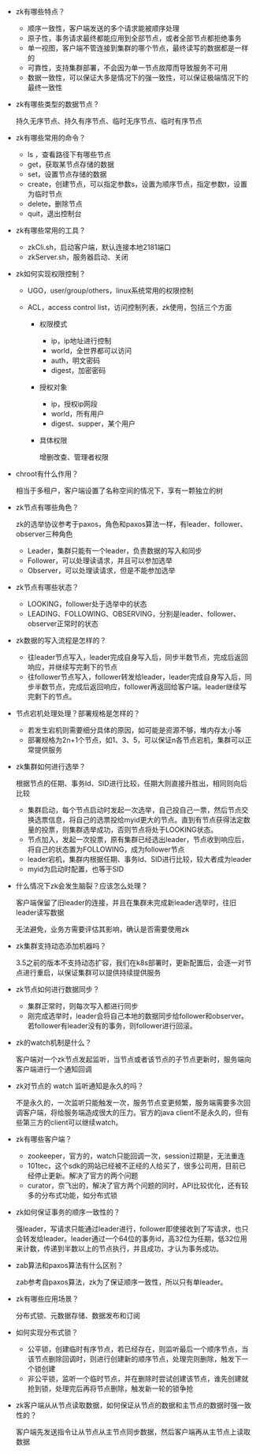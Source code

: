 - zk有哪些特点？

  - 顺序一致性，客户端发送的多个请求能被顺序处理
  - 原子性，事务请求最终都能应用到全部节点，或者全部节点都拒绝事务
  - 单一视图，客户端不管连接到集群的哪个节点，最终读写的数据都是一样的
  - 可靠性，支持集群部署，不会因为单一节点故障而导致服务不可用
  - 数据一致性，可以保证大多是情况下的强一致性，可以保证极端情况下的最终一致性

  

- zk有哪些类型的数据节点？

  持久无序节点、持久有序节点、临时无序节点、临时有序节点



- zk有哪些常用的命令？

  - ls ，查看路径下有哪些节点
  - get，获取某节点存储的数据
  - set，设置节点存储的数据
  - create，创建节点，可以指定参数s，设置为顺序节点，指定参数t，设置为临时节点
  - delete，删除节点
  - quit，退出控制台

  

- zk有哪些常用的工具？

  - zkCli.sh，启动客户端，默认连接本地2181端口
  - zkServer.sh，服务器启动、关闭

  

- zk如何实现权限控制？

  - UGO，user/group/others，linux系统常用的权限控制

  - ACL，access control list，访问控制列表，zk使用，包括三个方面

    - 权限模式

      - ip，ip地址进行控制
      - world，全世界都可以访问
      - auth，明文密码
      - digest，加密密码

    - 授权对象

      - ip，授权ip网段
      - world，所有用户
      - digest、supper，某个用户

    - 具体权限

      增删改查、管理者权限

      

- chroot有什么作用？

  相当于多租户，客户端设置了名称空间的情况下，享有一颗独立的树



- zk节点有哪些角色？

  zk的选举协议参考于paxos，角色和paxos算法一样，有leader、follower、observer三种角色

  - Leader，集群只能有一个leader，负责数据的写入和同步
  - Follower，可以处理读请求，并且可以参加选举
  - Observer，可以处理读请求，但是不能参加选举

  

- zk节点有哪些状态？

  - LOOKING，follower处于选举中的状态
  - LEADING、FOLLOWING、OBSERVING，分别是leader、follower、observer正常时的状态

  

- zk数据的写入流程是怎样的？

  - 往leader节点写入，leader完成自身写入后，同步半数节点，完成后返回响应，并继续写完剩下的节点
  - 往follower节点写入，follower转发给leader，leader完成自身写入后，同步半数节点，完成后返回响应，follower再返回给客户端。leader继续写完剩下的节点。

  

- 节点宕机处理处理？部署规格是怎样的？

  - 若发生宕机则需要细分具体的原因，如可能是资源不够，堆内存太小等
  - 部署规格为2n+1个节点，如1、3、5，可以保证n各节点宕机，集群可以正常提供服务

  

- zk集群如何进行选举？

  根据节点的任期、事务Id、SID进行比较，任期大则直接升胜出，相同则向后比较

  - 集群启动，每个节点启动时发起一次选举，自己投自己一票，然后节点交换选票信息，将自己的选票投给myid更大的节点。直到有节点获得法定数量的投票，则集群选举成功，否则节点将处于LOOKING状态。
  - 节点加入，发起一次投票，原有集群已经选出leader，节点收到响应后，将自己的状态置为FOLLOWING，成为follower节点
  - leader宕机，集群内根据任期、事务Id、SID进行比较，较大者成为leader
  - myid为启动时配置，也等于SID



- 什么情况下zk会发生脑裂？应该怎么处理？

  客户端保留了旧leader的连接，并且在集群未完成新leader选举时，往旧leader读写数据

  无法避免，业务方需要评估其影响，确认是否需要使用zk

  

- zk集群支持动态添加机器吗？

  3.5之前的版本不支持动态扩容，我们在k8s部署时，更新配置后，会逐一对节点进行重启，以保证集群可以提供持续提供服务

  

- zk节点如何进行数据同步？

  - 集群正常时，则每次写入都进行同步
  - 刚完成选举时，leader会将自己本地的数据同步给follower和observer。若follower有leader没有的事务，则follower进行回滚。

  

- zk的watch机制是什么？

  客户端对一个zk节点发起监听，当节点或者该节点的子节点更新时，服务端向客户端进行一个通知回调

  

- zk对节点的 watch 监听通知是永久的吗？

  不是永久的，一次监听只能触发一次，服务节点变更频繁，服务端需要多次回调客户端，将给服务端造成很大的压力。官方的java client不是永久的，但有些第三方的client可以继续watch。



- zk有哪些客户端？
  - zookeeper，官方的，watch只能回调一次，session过期是，无法重连
  - 101tec，这个sdk的网站已经被不正经的人给买了，很多公司用，目前已经停止更新。解决了官方的两个问题
  - curator，奈飞出的，解决了官方两个问题的同时，API比较优化，还有较多的分布式功能，如分布式锁



- zk如何保证事务的顺序一致性的？

  强leader，写请求只能通过leader进行，follower即使接收到了写请求，也只会转发给leader。leader通过一个64位的事务id，高32位为任期，低32位用来计数，传递到半数以上的节点执行，并且成功，才认为事务成功。

  

- zab算法和paxos算法有什么区别？

  zab参考自paxos算法，zk为了保证顺序一致性，所以只有单leader。

  

- zk有哪些应用场景？

  分布式锁、元数据存储、数据发布和订阅

  

- 如何实现分布式锁？

  - 公平锁，创建临时有序节点，若已经存在，则监听最后一个顺序节点，当该节点删除回调时，则进行创建新的顺序节点，处理完则删除，触发下一个锁创建
  - 非公平锁，监听一个临时节点，并在删除时尝试创建该节点，谁先创建就抢到锁，处理完后再将节点删除，触发新一轮的锁争抢



- zk客户端从从节点读取数据，如何保证从节点的数据和主节点的数据时强一致性的？

  客户端先发送指令让从节点从主节点同步数据，然后客户端再从主节点上读取数据